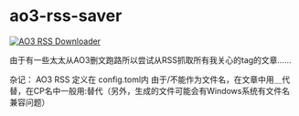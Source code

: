 # ao3-rss-saver
[![AO3 RSS Downloader](https://github.com/locoda/ao3-rss-saver/actions/workflows/action.yaml/badge.svg)](https://github.com/locoda/ao3-rss-saver/actions/workflows/action.yaml)

由于有一些太太从AO3删文跑路所以尝试从RSS抓取所有我关心的tag的文章……

杂记：
AO3 RSS 定义在 config.toml内
由于/不能作为文件名，在文章中用＿代替，在CP名中一般用:替代（另外，生成的文件可能会有Windows系统有文件名兼容问题）
